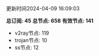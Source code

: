 更新时间2024-04-09 16:09:03

**总订阅: 45**
**总节点: 658**
**有效节点: 141**
- v2ray节点: 119
- trojan节点: 10
- ss节点: 12
